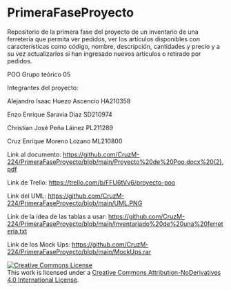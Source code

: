 # PrimeraFaseProyecto
Repositorio de la primera fase del proyecto de un inventario de una ferretería que permita ver pedidos, ver los artículos disponibles con características como código, nombre, descripción, cantidades y precio y a su vez actualizarlos si han ingresado nuevos artículos o retirado por pedidos.

POO Grupo teórico 05

Integrantes del proyecto:

Alejandro Isaac Huezo Ascencio HA210358

Enzo Enrique Saravia Diaz SD210974

Christian José Peña Láinez PL211289

Cruz Enrique Moreno Lozano ML210800

Link al documento: https://github.com/CruzM-224/PrimeraFaseProyecto/blob/main/Proyecto%20de%20Poo.docx%20(2).pdf

Link de Trello: https://trello.com/b/FFU6tVv6/proyecto-poo

Link del UML: https://github.com/CruzM-224/PrimeraFaseProyecto/blob/main/UML.PNG

Link de la idea de las tablas a usar: https://github.com/CruzM-224/PrimeraFaseProyecto/blob/main/Inventariado%20de%20una%20ferretería.txt

Link de los Mock Ups: https://github.com/CruzM-224/PrimeraFaseProyecto/blob/main/MockUps.rar

<a rel="license" href="http://creativecommons.org/licenses/by-nd/4.0/"><img alt="Creative Commons License" style="border-width:0" src="https://i.creativecommons.org/l/by-nd/4.0/88x31.png" /></a><br />This work is licensed under a <a rel="license" href="http://creativecommons.org/licenses/by-nd/4.0/">Creative Commons Attribution-NoDerivatives 4.0 International License</a>.
